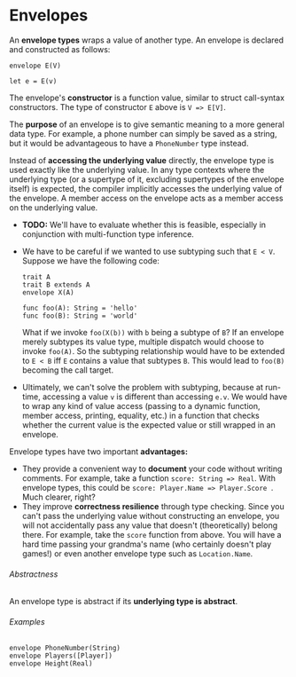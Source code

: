 # Envelopes

An **envelope types** wraps a value of another type. An envelope is declared and constructed as follows:

```
envelope E(V)

let e = E(v)
```

The envelope's **constructor** is a function value, similar to struct call-syntax constructors. The type of constructor `E` above is `V => E[V]`.

The **purpose** of an envelope is to give semantic meaning to a more general data type. For example, a phone number can simply be saved as a string, but it would be advantageous to have a `PhoneNumber` type instead.

Instead of **accessing the underlying value** directly, the envelope type is used exactly like the underlying value. In any type contexts where the underlying type (or a supertype of it, excluding supertypes of the envelope itself) is expected, the compiler implicitly accesses the underlying value of the envelope. A member access on the envelope acts as a member access on the underlying value.

- **TODO:** We'll have to evaluate whether this is feasible, especially in conjunction with multi-function type inference.

- We have to be careful if we wanted to use subtyping such that `E < V`. Suppose we have the following code:

  ```
  trait A
  trait B extends A
  envelope X(A)
  
  func foo(A): String = 'hello'
  func foo(B): String = 'world'
  ```

  What if we invoke `foo(X(b))` with `b` being a subtype of `B`? If an envelope merely subtypes its value type, multiple dispatch would choose to invoke `foo(A)`. So the subtyping relationship would have to be extended to `E < B` iff `E` contains a value that subtypes `B`. This would lead to `foo(B)` becoming the call target.

- Ultimately, we can't solve the problem with subtyping, because at run-time, accessing a value `v` is different than accessing `e.v`. We would have to wrap any kind of value access (passing to a dynamic function, member access, printing, equality, etc.) in a function that checks whether the current value is the expected value or still wrapped in an envelope.

Envelope types have two important **advantages:**

- They provide a convenient way to **document** your code without writing comments. For example, take a function `score: String => Real`. With envelope types, this could be `score: Player.Name => Player.Score `. Much clearer, right?
- They improve **correctness resilience** through type checking. Since you can't pass the underlying value without constructing an envelope, you will not accidentally pass any value that doesn't (theoretically) belong there. For example, take the `score` function from above. You will have a hard time passing your grandma's name (who certainly doesn't play games!) or even another envelope type such as `Location.Name`.

###### Abstractness

An envelope type is abstract if its **underlying type is abstract**.

###### Examples

```
envelope PhoneNumber(String)
envelope Players([Player])
envelope Height(Real)
```

